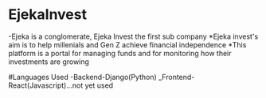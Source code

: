 # EjekaInvest
-Ejeka is a conglomerate, Ejeka Invest the first sub company
*Ejeka invest's aim is to help millenials and Gen Z achieve financial independence
*This platform is a portal for managing funds and for monitoring how their investments are growing

#Languages Used
-Backend-Django(Python)
_Frontend-React(Javascript)...not yet used

